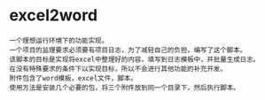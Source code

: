 # excel2word
    一个理想运行环境下的功能实现。
    一个项目的监理要求必须要有项目日志，为了减轻自己的负担，编写了这个脚本。
    该脚本的目标是实现将excel中整理好的内容，填写到日志模板中，并批量生成日志。
    在没有特殊要求的条件下以实现目标，所以不会进行其他功能的补充开发。
    附件包含了word模板，excel文件，脚本。
    使用方法是安装几个必要的包，将三个附件放到同一个目录下，然后执行脚本。

